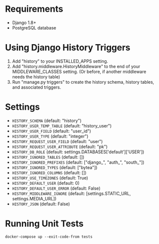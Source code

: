 Requirements
============

* Django 1.8+
* PostgreSQL database


Using Django History Triggers
=============================

1. Add "history" to your INSTALLED_APPS setting.
2. Add "history.middleware.HistoryMiddleware" to the end of your MIDDLEWARE_CLASSES setting.
   (Or before, if another middleware needs the history table)
3. Run "manage.py triggers" to create the history schema, history tables, and associated triggers.


Settings
========

* `HISTORY_SCHEMA` (default: "history")
* `HISTORY_USER_TEMP_TABLE` (default: "history_user")
* `HISTORY_USER_FIELD` (default: "user_id")
* `HISTORY_USER_TYPE` (default: "integer")
* `HISTORY_REQUEST_USER_FIELD` (default: "user")
* `HISTORY_REQUEST_USER_ATTRIBUTE` (default: "pk")
* `HISTORY_DB_ROLE` (default: settings.DATABASES['default']['USER'])
* `HISTORY_IGNORED_TABLES` (default: [])
* `HISTORY_IGNORED_PREFIXES` (default: ["django_", "auth_", "south_"])
* `HISTORY_IGNORED_TYPES` (default: ["bytea"])
* `HISTORY_IGNORED_COLUMNS` (default: [])
* `HISTORY_USE_TIMEZONES` (default: True)
* `HISTORY_DEFAULT_USER` (default: 0)
* `HISTORY_DEFAULT_USER_ERROR` (default: False)
* `HISTORY_MIDDLEWARE_IGNORE` (default: [settings.STATIC_URL, settings.MEDIA_URL])
* `HISTORY_JSON` (default: False)


Running Unit Tests
==================

`docker-compose up --exit-code-from tests`
